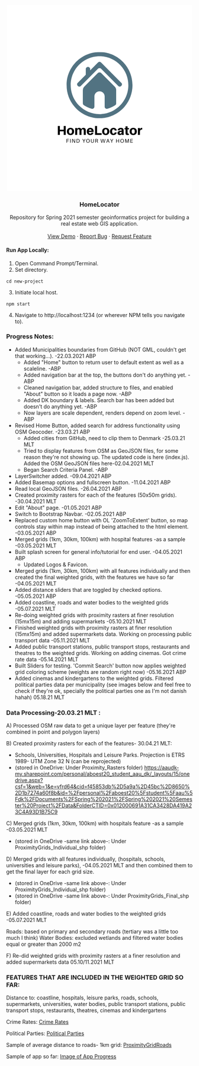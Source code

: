 <!-- PROJECT LOGO -->
<br />
<p align="center">
  <a href="https://github.com/aboestpetersen/Spring21_AAU_Project">
    <img src="images/HomeLocator Logo.png" alt="Logo" width="500" height="500">
  </a>

  <h3 align="center">HomeLocator</h3>

  <p align="center">
    Repository for Spring 2021 semester geoinformatics project for building a real estate web GIS application.
    <br />
    <br />
    <a href="https://realestate-aauspring2021.herokuapp.com/">View Demo</a>
    ·
    <a href="https://github.com/aboestpetersen/Spring21_AAU_Project/issues">Report Bug</a>
    ·
    <a href="https://github.com/aboestpetersen/Spring21_AAU_Project/issues">Request Feature</a>
  </p>
</p>

#### Run App Locally:
1. Open Command Prompt/Terminal.
2. Set directory.
```
cd new-project
```
3. Initiate local host.
```
npm start
```
4. Navigate to http://localhost:1234 (or wherever NPM tells you navigate to).

### Progress Notes:
* Added Municipalities boundaries from GitHub (NOT GML, couldn't get that working...). -22.03.2021 ABP
    * Added "Home" button to return user to default extent as well as a scaleline. -ABP
    * Added navigation bar at the top, the buttons don't do anything yet. -ABP
    * Cleaned navigation bar, added structure to files, and enabled "About" button so it loads a page now. -ABP
    * Added DK boundary & labels. Search bar has been added but doesn't do anything yet. -ABP
    * Now layers are scale dependent, renders depend on zoom level. -ABP
* Revised Home Button, added search for address functionality using OSM Geocoder. -23.03.21 ABP
    * Added cities from GitHub, need to clip them to Denmark -25.03.21 MLT 
    * Tried to display features from OSM as GeoJSON files, for some reason they're not showing up. The updated
code is here (index.js). Added the OSM GeoJSON files here-02.04.2021  MLT 
    * Began Search Criteria Panel. -ABP
* LayerSwitcher added. -09.04.2021 ABP
* Added Basemap options and fullscreen button. -11.04.2021 ABP
* Read local GeoJSON files. -26.04.2021 ABP
* Created proximity rasters for each of the features (50x50m grids). -30.04.2021 MLT
* Edit "About" page. -01.05.2021 ABP
* Switch to Bootstrap Navbar. -02.05.2021 ABP
* Replaced custom home button with OL 'ZoomToExtent' button, so map controls stay within map instead of being attached to the html element. -03.05.2021 ABP
* Merged grids (1km, 30km, 100km) with hospital features -as a sample -03.05.2021 MLT
* Built splash screen for general info/tutorial for end user. -04.05.2021 ABP
    * Updated Logos & Favicon.
* Merged grids (1km, 30km, 100km) with all features individually and then created the final weighted grids, with the features we have so far -04.05.2021 MLT
* Added distance sliders that are toggled by checked options. -05.05.2021 ABP
* Added coastline, roads and water bodies to the weighted grids -05.07.2021 MLT
* Re-doing weighted grids with proximity rasters at finer resolution (15mx15m) and adding supermarkets -05.10.2021 MLT
* Finished weighted grids with proximity rasters at finer resolution (15mx15m) and added supermarkets data. Working on processing public transport data -05.11.2021 MLT
* Added public transport stations, public transport stops, restaurants and theatres to the weighted grids. Working on adding cinemas. Got crime rate data -05.14.2021 MLT
* Built Sliders for testing. 'Commit Search' button now applies weighted grid coloring scheme (weights are random right now) -05.16.2021 ABP
* Added cinemas and kindergartens to the weighted grids. Filtered political parties data per municipality (see images below and feel free to check if they're ok, specially the political parties one as I'm not danish hahah) 05.18.21 MLT

### Data Processing-20.03.21 MLT : 

A) Processed OSM raw data to get a unique layer per feature (they're combined in point and polygon layers)

B) Created proximity rasters for each of the features- 30.04.21 MLT:
* Schools, Universities, Hospitals and Leisure Parks.
Projection is ETRS 1989- UTM Zone 32 N (can be reprojected)
* (stored in OneDrive: Under Proximity_Rasters folder)
 https://aaudk-my.sharepoint.com/personal/aboest20_student_aau_dk/_layouts/15/onedrive.aspx?csf=1&web=1&e=vfrd64&cid=f45853db%2D5a9a%2D45bc%2D8650%2D1b7274a60f8b&id=%2Fpersonal%2Faboest20%5Fstudent%5Faau%5Fdk%2FDocuments%2FSpring%202021%2FSpring%202021%20Semester%20Project%2FData&FolderCTID=0x012000691A31CA3428DA419A23C4A93D1B75C9

C) Merged grids (1km, 30km, 100km) with hospitals feature -as a sample -03.05.2021 MLT

* (stored in OneDrive -same link above-: Under ProximityGrids_Individual_shp folder)

D) Merged grids with all features individually, (hospitals, schools, universities and leisure parks), -04.05.2021 MLT
and then combined them to get the final layer for each grid size.

* (stored in OneDrive -same link above-: Under ProximityGrids_Individual_shp folder)
* (stored in OneDrive -same link above-: Under ProximityGrids_Final_shp folder)

E) Added coastline, roads and water bodies to the weighted grids -05.07.2021 MLT

Roads: based on primary and secondary roads (tertiary was a little too much I think)
Water Bodies: excluded wetlands and filtered water bodies equal or greater than 2000 m2

F) Re-did weighted grids with proximity rasters at a finer resolution and added supermarkets data 05.10/11.2021 MLT

### FEATURES THAT ARE INCLUDED IN THE WEIGHTED GRID SO FAR: 
Distance to: coastline, hospitals, leisure parks, roads, schools, supermarkets, universities, water bodies, public transport stations, public transport stops, restaurants, theatres, cinemas and kindergartens

Crime Rates:
[Crime Rates](data/crime_rates.png)

Political Parties:
[Political Parties](data/political_party.png)

Sample of average distance to roads- 1km grid:
[ProximityGridRoads](images/roads1km.png)

Sample of app so far:
[Image of App Progress](images/app_progress.png)
